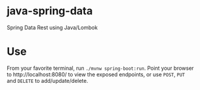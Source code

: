 # java-spring-data
Spring Data Rest using Java/Lombok

# Use
From your favorite terminal, run `./mvnw spring-boot:run`.  Point your browser to http://localhost:8080/ to view the exposed endpoints, or use `POST`, `PUT` and `DELETE` to add/update/delete. 
